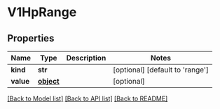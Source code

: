 # V1HpRange

## Properties
Name | Type | Description | Notes
------------ | ------------- | ------------- | -------------
**kind** | **str** |  | [optional] [default to 'range']
**value** | [**object**](.md) |  | [optional] 

[[Back to Model list]](../README.md#documentation-for-models) [[Back to API list]](../README.md#documentation-for-api-endpoints) [[Back to README]](../README.md)


